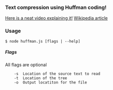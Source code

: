 ### Text compression using Huffman coding!

[Here is a neat video explaining it!](https://www.youtube.com/watch?v=JsTptu56GM8)
[Wikipedia article](https://en.wikipedia.org/wiki/Huffman_coding)

### Usage

```$ node huffman.js [flags | --help]```

##### Flags
All flags are optional
```
    -s  Location of the source text to read
    -t  Location of the tree
    -o  Output locatiton for the file
```